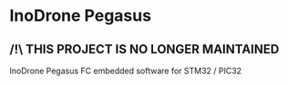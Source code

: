 InoDrone Pegasus
==============

## /!\ THIS PROJECT IS NO LONGER MAINTAINED

InoDrone Pegasus FC embedded software for STM32 / PIC32
